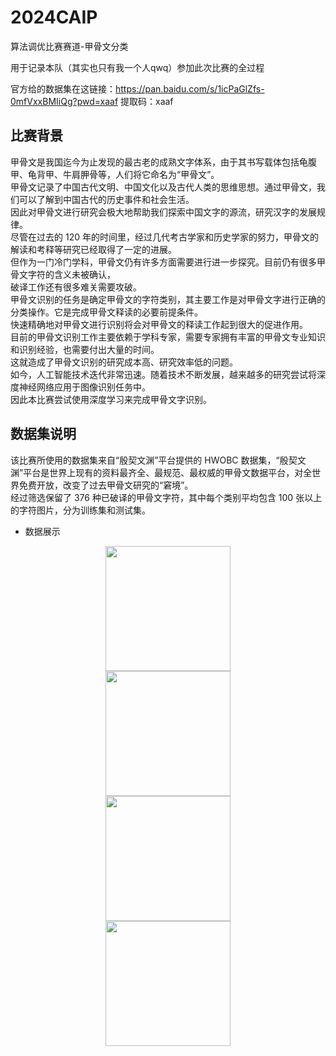 # 2024CAIP
算法调优比赛赛道-甲骨文分类

用于记录本队（其实也只有我一个人qwq）参加此次比赛的全过程

官方给的数据集在这链接：https://pan.baidu.com/s/1icPaGlZfs-0mfVxxBMIiQg?pwd=xaaf 
提取码：xaaf 

## 比赛背景

甲骨文是我国迄今为止发现的最古老的成熟文字体系，由于其书写载体包括龟腹甲、龟背甲、牛肩胛骨等，人们将它命名为“甲骨文”。  
甲骨文记录了中国古代文明、中国文化以及古代人类的思维思想。通过甲骨文，我们可以了解到中国古代的历史事件和社会生活。  
因此对甲骨文进行研究会极大地帮助我们探索中国文字的源流，研究汉字的发展规律。  
尽管在过去的 120 年的时间里，经过几代考古学家和历史学家的努力，甲骨文的解读和考释等研究已经取得了一定的进展。  
但作为一门冷门学科，甲骨文仍有许多方面需要进行进一步探究。目前仍有很多甲骨文字符的含义未被确认，  
破译工作还有很多难关需要攻破。  
甲骨文识别的任务是确定甲骨文的字符类别，其主要工作是对甲骨文字进行正确的分类操作。它是完成甲骨文释读的必要前提条件。  
快速精确地对甲骨文进行识别将会对甲骨文的释读工作起到很大的促进作用。  
目前的甲骨文识别工作主要依赖于学科专家，需要专家拥有丰富的甲骨文专业知识和识别经验，也需要付出大量的时间。  
这就造成了甲骨文识别的研究成本高、研究效率低的问题。  
如今，人工智能技术迭代非常迅速。随着技术不断发展，越来越多的研究尝试将深度神经网络应用于图像识别任务中。  
因此本比赛尝试使用深度学习来完成甲骨文字识别。  

## 数据集说明
该比赛所使用的数据集来自“殷契文渊”平台提供的 HWOBC 数据集，“殷契文渊”平台是世界上现有的资料最齐全、最规范、最权威的甲骨文数据平台，对全世界免费开放，改变了过去甲骨文研究的“窘境”。  
经过筛选保留了 376 种已破译的甲骨文字符，其中每个类别平均包含 100 张以上的字符图片，分为训练集和测试集。

- 数据展示


 
<div class='insertContainerBox row'>
<div class='insertItem' align=center><img src="https://imgbed.momodel.cn/20231202093532.png" width="200px"/></div>
   <div class='insertItem' align=center><img src="https://imgbed.momodel.cn/20231202093548.png" width="200px"/></div> 
       <div class='insertItem' align=center><img src="https://imgbed.momodel.cn/20231202093607.png" width="200px"/></div> 
    <div class='insertItem' align=center><img src="https://imgbed.momodel.cn/20231202093630.png" width="200px"/></div> 
</div>


